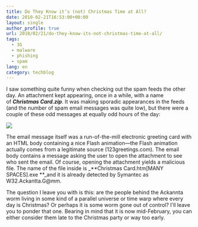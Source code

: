 ```yaml
---
title: Do They Know it’s (not) Christmas Time at All?
date: 2010-02-21T16:53:00+00:00
layout: single
author_profile: true
url: 2010/02/21/do-they-know-its-not-christmas-time-at-all/
tags:
  - 3G
  - malware
  - phishing
  - spam
lang: en
category: techblog
---
```

I saw something quite funny when checking out the spam feeds the other day. An attachment kept appearing, once in a while, with a name of _**Christmas Card.zip**_. It was making sporadic appearances in the feeds (and the number of spam email messages was quite low), but there were a couple of these odd messages at equally odd hours of the day:

<div>
  <a href="http://www.symantec.com/connect/imagebrowser/view/image/1205601/_original" imageanchor="1"><img border="0" src="http://www.symantec.com/connect/imagebrowser/view/image/1205601/_original" /></a>
</div>

The email message itself was a run-of-the-mill electronic greeting card with an HTML body containing a nice Flash animation—the Flash animation actually comes from a legitimate source (123greetings.com). The email body contains a message asking the user to open the attachment to see who sent the email. Of course, opening the attachment yields a malicious file. The name of the file inside is _**Christmas Card.htm[MANY SPACES].exe **_and it is already detected by Symantec as W32.Ackantta.G@mm.

The question I leave you with is this: are the people behind the Ackannta worm living in some kind of a parallel universe or time warp where every day is Christmas? Or perhaps it is some worm gone out of control? I'll leave you to ponder that one. Bearing in mind that it is now mid-February, you can either consider them late to the Christmas party or way too early.